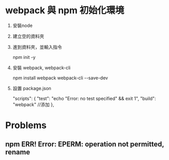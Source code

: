 # webpack 與 npm 初始化環境
  
1. 安裝node
2. 建立空的資料夾
3. 進到資料夾，並輸入指令

    npm init -y
 
4. 安裝 webpack, webpack-cli
  
    npm install webpack webpack-cli --save-dev 
  

5. 設置 package.json
      
      "scripts": {
        "test": "echo \"Error: no test specified\" && exit 1",
        "build": "webpack" //添加
      },

# Problems
## npm ERR! Error: EPERM: operation not permitted, rename
